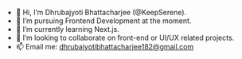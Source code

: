 - 👋 Hi, I’m Dhrubajyoti Bhattacharjee (@KeepSerene).
- 👀 I’m pursuing Frontend Development at the moment.
- 🌱 I’m currently learning Next.js.
- 💞️ I’m looking to collaborate on front-end or UI/UX related projects.
- 📫 Email me: dhrubajyotibhattacharjee182@gmail.com

<!---
KeepSerene/KeepSerene is a ✨ special ✨ repository because its `README.md` (this file) appears on your GitHub profile.
You can click the Preview link to take a look at your changes.
--->
